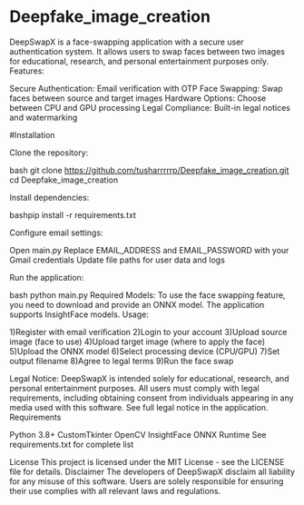 # Deepfake_image_creation
DeepSwapX is a face-swapping application with a secure user authentication system. It allows users to swap faces between two images for educational, research, and personal entertainment purposes only.
Features:

Secure Authentication: Email verification with OTP
Face Swapping: Swap faces between source and target images
Hardware Options: Choose between CPU and GPU processing
Legal Compliance: Built-in legal notices and watermarking

#Installation

Clone the repository:

bash
git clone https://github.com/tusharrrrrp/Deepfake_image_creation.git
cd Deepfake_image_creation

Install dependencies:

bashpip install -r requirements.txt

Configure email settings:

Open main.py
Replace EMAIL_ADDRESS and EMAIL_PASSWORD with your Gmail credentials
Update file paths for user data and logs


Run the application:

bash
python main.py
Required Models:
To use the face swapping feature, you need to download and provide an ONNX model. The application supports InsightFace models.
Usage:

1)Register with email verification
2)Login to your account
3)Upload source image (face to use)
4)Upload target image (where to apply the face)
5)Upload the ONNX model
6)Select processing device (CPU/GPU)
7)Set output filename
8)Agree to legal terms
9)Run the face swap

Legal Notice:
DeepSwapX is intended solely for educational, research, and personal entertainment purposes. All users must comply with legal requirements, including obtaining consent from individuals appearing in any media used with this software. See full legal notice in the application.
Requirements

Python 3.8+
CustomTkinter
OpenCV
InsightFace
ONNX Runtime
See requirements.txt for complete list

License
This project is licensed under the MIT License - see the LICENSE file for details.
Disclaimer
The developers of DeepSwapX disclaim all liability for any misuse of this software. Users are solely responsible for ensuring their use complies with all relevant laws and regulations.
